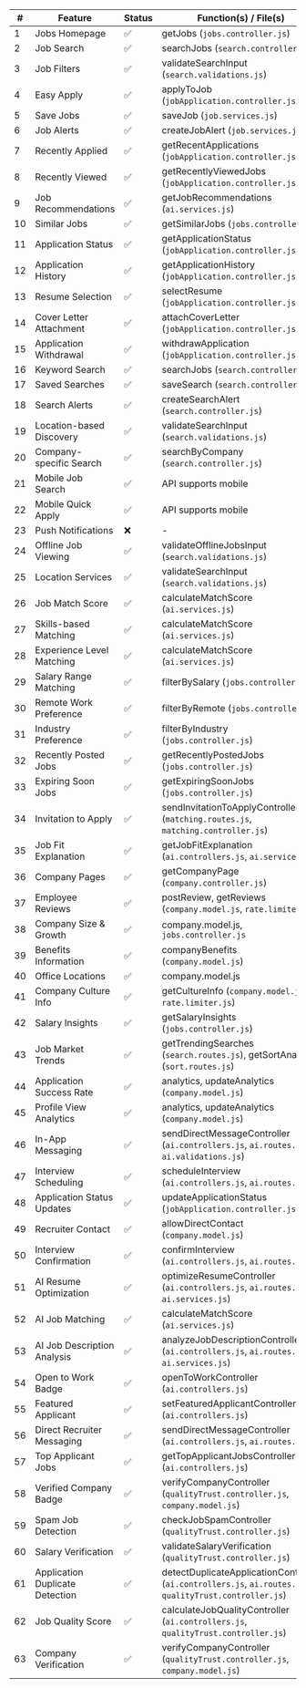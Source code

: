 | #  | Feature                          | Status | Function(s) / File(s)                                                                                   |
|----|----------------------------------|--------|---------------------------------------------------------------------------------------------------------|
| 1  | Jobs Homepage                  | ✅ | getJobs (`jobs.controller.js`)                                                                          |
| 2  | Job Search                     | ✅ | searchJobs (`search.controller.js`)                                                                     |
| 3  | Job Filters                    | ✅ | validateSearchInput (`search.validations.js`)                                                           |
| 4  | Easy Apply                     | ✅ | applyToJob (`jobApplication.controller.js`)                                                             |
| 5  | Save Jobs                      | ✅ | saveJob (`job.services.js`)                                                                             |
| 6  | Job Alerts                     | ✅ | createJobAlert (`job.services.js`)                                                                      |
| 7  | Recently Applied               | ✅ | getRecentApplications (`jobApplication.controller.js`)                                                  |
| 8  | Recently Viewed                | ✅ | getRecentlyViewedJobs (`jobApplication.controller.js`)                                                  |
| 9  | Job Recommendations            | ✅ | getJobRecommendations (`ai.services.js`)                                                                |
| 10 | Similar Jobs                   | ✅ | getSimilarJobs (`jobs.controller.js`)                                                                   |
| 11 | Application Status             | ✅ | getApplicationStatus (`jobApplication.controller.js`)                                                   |
| 12 | Application History            | ✅ | getApplicationHistory (`jobApplication.controller.js`)                                                  |
| 13 | Resume Selection               | ✅ | selectResume (`jobApplication.controller.js`)                                                           |
| 14 | Cover Letter Attachment        | ✅ | attachCoverLetter (`jobApplication.controller.js`)                                                      |
| 15 | Application Withdrawal         | ✅ | withdrawApplication (`jobApplication.controller.js`)                                                    |
| 16 | Keyword Search                 | ✅ | searchJobs (`search.controller.js`)                                                                     |
| 17 | Saved Searches                 | ✅ | saveSearch (`search.controller.js`)                                                                     |
| 18 | Search Alerts                  | ✅ | createSearchAlert (`search.controller.js`)                                                              |
| 19 | Location-based Discovery       | ✅ | validateSearchInput (`search.validations.js`)                                                           |
| 20 | Company-specific Search        | ✅ | searchByCompany (`search.controller.js`)                                                                |
| 21 | Mobile Job Search              | ✅ | API supports mobile                                                                                     |
| 22 | Mobile Quick Apply             | ✅ | API supports mobile                                                                                     |
| 23 | Push Notifications               | ❌     | -                                                                                                       |
| 24 | Offline Job Viewing            | ✅ | validateOfflineJobsInput (`search.validations.js`)                                                      |
| 25 | Location Services              | ✅ | validateSearchInput (`search.validations.js`)                                                           |
| 26 | Job Match Score                | ✅ | calculateMatchScore (`ai.services.js`)                                                                  |
| 27 | Skills-based Matching          | ✅ | calculateMatchScore (`ai.services.js`)                                                                  |
| 28 | Experience Level Matching      | ✅ | calculateMatchScore (`ai.services.js`)                                                                  |
| 29 | Salary Range Matching          | ✅ | filterBySalary (`jobs.controller.js`)                                                                   |
| 30 | Remote Work Preference         | ✅ | filterByRemote (`jobs.controller.js`)                                                                   |
| 31 | Industry Preference            | ✅ | filterByIndustry (`jobs.controller.js`)                                                                 |
| 32 | Recently Posted Jobs           | ✅ | getRecentlyPostedJobs (`jobs.controller.js`)                                                            |
| 33 | Expiring Soon Jobs             | ✅ | getExpiringSoonJobs (`jobs.controller.js`)                                                              |
| 34 | Invitation to Apply            | ✅ | sendInvitationToApplyController (`matching.routes.js`, `matching.controller.js`)                         |
| 35 | Job Fit Explanation            | ✅ | getJobFitExplanation (`ai.controllers.js`, `ai.services.js`)                                            |
| 36 | Company Pages                  | ✅ | getCompanyPage (`company.controller.js`)                                                                |
| 37 | Employee Reviews               | ✅ | postReview, getReviews (`company.model.js`, `rate.limiter.js`)                                          |
| 38 | Company Size & Growth          | ✅ | company.model.js, `jobs.controller.js`                                                                  |
| 39 | Benefits Information           | ✅ | companyBenefits (`company.model.js`)                                                                    |
| 40 | Office Locations               | ✅ | company.model.js                                                                                        |
| 41 | Company Culture Info           | ✅ | getCultureInfo (`company.model.js`, `rate.limiter.js`)                                                  |
| 42 | Salary Insights                | ✅ | getSalaryInsights (`jobs.controller.js`)                                                                |
| 43 | Job Market Trends              | ✅ | getTrendingSearches (`search.routes.js`), getSortAnalytics (`sort.routes.js`)                           |
| 44 | Application Success Rate       | ✅ | analytics, updateAnalytics (`company.model.js`)                                                         |
| 45 | Profile View Analytics         | ✅ | analytics, updateAnalytics (`company.model.js`)                                                         |
| 46 | In-App Messaging               | ✅ | sendDirectMessageController (`ai.controllers.js`, `ai.routes.js`, `ai.validations.js`)                  |
| 47 | Interview Scheduling           | ✅ | scheduleInterview (`ai.controllers.js`, `ai.routes.js`)                                                 |
| 48 | Application Status Updates     | ✅ | updateApplicationStatus (`jobApplication.controller.js`)                                                |
| 49 | Recruiter Contact              | ✅ | allowDirectContact (`company.model.js`)                                                                 |
| 50 | Interview Confirmation         | ✅ | confirmInterview (`ai.controllers.js`, `ai.routes.js`)                                                  |
| 51 | AI Resume Optimization         | ✅ | optimizeResumeController (`ai.controllers.js`, `ai.routes.js`, `ai.services.js`)                        |
| 52 | AI Job Matching                | ✅ | calculateMatchScore (`ai.services.js`)                                                                  |
| 53 | AI Job Description Analysis    | ✅ | analyzeJobDescriptionController (`ai.controllers.js`, `ai.routes.js`, `ai.services.js`)                 |
| 54 | Open to Work Badge             | ✅ | openToWorkController (`ai.controllers.js`)                                                              |
| 55 | Featured Applicant             | ✅ | setFeaturedApplicantController (`ai.controllers.js`)                                                    |
| 56 | Direct Recruiter Messaging     | ✅ | sendDirectMessageController (`ai.controllers.js`, `ai.routes.js`)                                       |
| 57 | Top Applicant Jobs             | ✅ | getTopApplicantJobsController (`ai.controllers.js`)                                                     |
| 58 | Verified Company Badge         | ✅ | verifyCompanyController (`qualityTrust.controller.js`, `company.model.js`)                              |
| 59 | Spam Job Detection             | ✅ | checkJobSpamController (`qualityTrust.controller.js`)                                                   |
| 60 | Salary Verification            | ✅ | validateSalaryVerification (`qualityTrust.controller.js`)                                               |
| 61 | Application Duplicate Detection| ✅ | detectDuplicateApplicationController (`ai.controllers.js`, `ai.routes.js`, `qualityTrust.controller.js`)|
| 62 | Job Quality Score              | ✅ | calculateJobQualityController (`ai.controllers.js`, `qualityTrust.controller.js`)                       |
| 63 | Company Verification           | ✅ | verifyCompanyController (`qualityTrust.controller.js`, `company.model.js`)                              |

